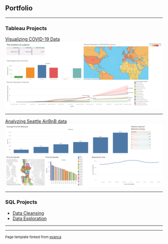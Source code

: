## Portfolio

---

### Tableau Projects

[Visualizing COVID-19 Data](https://public.tableau.com/views/CovidDashboard_16429730995150/Dashboard1?:language=en-US&publish=yes&:display_count=n&:origin=viz_share_link)
<img src="images/Dashboard 1.png?raw=true"/>

---
[Analyzing Seattle AirBnB data](https://public.tableau.com/views/AirBnBSeattleData/Dashboard1?:language=en-US&:display_count=n&:origin=viz_share_link)
<img src="images/Dashboard 2.png?raw=true"/>

---

### SQL Projects

- [Data Cleansing](https://github.com/eric-mahasi/portfolio-projects/blob/main/Data%20Cleansing.sql)
- [Data Exploration](https://github.com/eric-mahasi/portfolio-projects/blob/main/Data%20Exploration.sql)

---




---
<p style="font-size:11px">Page template forked from <a href="https://github.com/evanca/quick-portfolio">evanca</a></p>
<!-- Remove above link if you don't want to attibute -->
